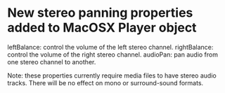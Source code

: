 # New stereo panning properties added to MacOSX Player object

leftBalance: control the volume of the left stereo channel.
rightBalance: control the volume of the right stereo channel.
audioPan: pan audio from one stereo channel to another.

Note: these properties currently require media files to have stereo audio tracks.
There will be no effect on mono or surround-sound formats.
